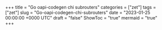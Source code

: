 +++
title = "Go oapi-codegen chi subrouters"
categories = ["zet"]
tags = ["zet"]
slug = "Go-oapi-codegen-chi-subrouters"
date = "2023-01-25 00:00:00 +0000 UTC"
draft = "false"
ShowToc = "true"
mermaid = "true"
+++

